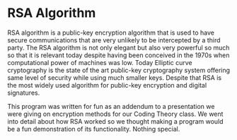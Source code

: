 # RSA Algorithm #

RSA algorithm is a public-key encryption algorithm that is used to have secure communications that are very unlikely to be intercepted by a third party. The RSA algorithm is not only elegant but also very powerful so much so that it is relevant today despite having been conceived in the 1970s when computational power of machines was low. Today Elliptic curve cryptography is the state of the art public-key cryptography system offering same level of security while using much smaller keys. Despite that RSA is the most widely used algorithm for public-key encryption and digital signatures.

This program was written for fun as an addendum to a presentation we were giving on encryption methods for our Coding Theory class. We went into detail about how RSA worked so we thought making a program would be a fun demonstration of its functionality. Nothing special.